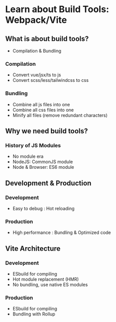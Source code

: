 # Learn about Build Tools: Webpack/Vite

## What is about build tools?
 - Compilation & Bundling
### Compilation
 - Convert vue/jsx/ts to js
 - Convert scss/less/tailwindcss to css
### Bundling
 - Combine all js files into one
 - Combine all css files into one
 - Minify all files (remove redundant characters)

## Why we need build tools?
### History of JS Modules
 - No module era
 - NodeJS: CommonJS module
 - Node & Browser: ES6 module

## Development & Production
### Development
 - Easy to debug : Hot reloading
### Production
 - High performance : Bundling & Optimized code

## Vite Architecture
### Development
 - ESbuild for compiling
 - Hot module replacement (HMR)
 - No bundling, use native ES modules
### Production
 - ESbuild for compiling
 - Bundling with Rollup